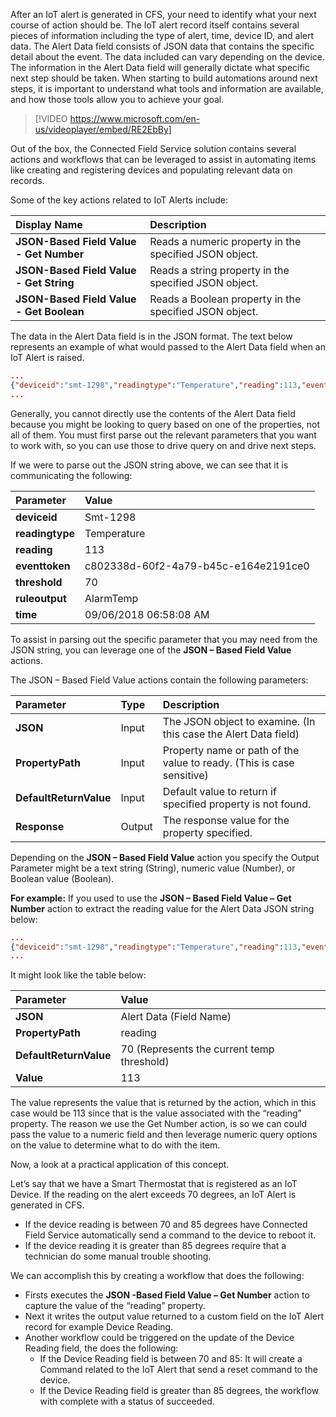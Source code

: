 After an IoT alert is generated in CFS, your need to identify what your next course of action should be.  The IoT alert record itself contains several pieces of information including the type of alert, time, device ID, and alert data.  The Alert Data field consists of JSON data that contains the specific detail about the event.  The data included can vary depending on the device.  The information in the Alert Data field will generally dictate what specific next step should be taken.  When starting to build automations around next steps, it is important to understand what tools and information are available, and how those tools allow you to achieve your goal.  

> [!VIDEO https://www.microsoft.com/en-us/videoplayer/embed/RE2EbBy]

Out of the box, the Connected Field Service solution contains several actions and workflows that can be leveraged to assist in automating items like creating and registering devices and populating relevant data on records.  

Some of the key actions related to IoT Alerts include:

| **Display Name** | **Description** |
| :-------------- | :--- |
| **JSON-Based Field Value - Get Number** | Reads a numeric property in the specified JSON object. |
| **JSON-Based Field Value - Get String** | Reads a string property in the specified JSON object. |
| **JSON-Based Field Value - Get Boolean** | Reads a Boolean property in the specified JSON object. |

The data in the Alert Data field is in the JSON format.   The text below represents an example of what would passed to the Alert Data field when an IoT Alert is raised. 

```json
...
{"deviceid":"smt-1298","readingtype":"Temperature","reading":113,"eventtoken":"c802338d-60f2-4a79-b45c-e164e2191ce0","threshold":70,"ruleoutput":"AlarmTemp","time":"2018-09-06T15:58:08.964Z"}
...
``` 

Generally, you cannot directly use the contents of the Alert Data field because you might be looking to query based on one of the properties, not all of them.  You must first parse out the relevant parameters that you want to work with, so you can use those to drive query on and drive next steps.    

If we were to parse out the JSON string above, we can see that it is communicating the following:

| **Parameter** | **Value** |
| :-------------- | :--- |
| **deviceid** | Smt-1298 |
| **readingtype** | Temperature |
| **reading** | 113 |
| **eventtoken** | c802338d-60f2-4a79-b45c-e164e2191ce0 |
| **threshold** | 70 |
| **ruleoutput** | AlarmTemp |
| **time** | 09/06/2018 06:58:08 AM |

To assist in parsing out the specific parameter that you may need from the JSON string, you can leverage one of the **JSON – Based Field Value** actions.  

The JSON – Based Field Value actions contain the following parameters:

| **Parameter** | **Type** | **Description** |
| :-------------- | :--- | :--- |
| **JSON** | Input | The JSON object to examine.  (In this case the Alert Data field) |
| **PropertyPath** | Input | Property name or path of the value to ready.  (This is case sensitive) |
| **DefaultReturnValue** | Input | Default value to return if specified property is not found. |
| **Response** | Output | The response value for the property specified.  |

Depending on the **JSON – Based Field Value** action you specify the Output Parameter might be a text string (String), numeric value (Number), or Boolean value (Boolean).  

**For example:**  If you used to use the **JSON – Based Field Value – Get Number** action to extract the reading value for the Alert Data JSON string below: 

```json
...
{"deviceid":"smt-1298","readingtype":"Temperature","reading":113,"eventtoken":"c802338d-60f2-4a79-b45c-e164e2191ce0","threshold":70,"ruleoutput":"AlarmTemp","time":"2018-09-06T15:58:08.964Z"}
...
``` 

It might look like the table below:

| **Parameter** | **Value** |
| :-------------- | :--- |
| **JSON** | Alert Data (Field Name) |
| **PropertyPath** | reading  |
| **DefaultReturnValue** | 70 (Represents the current temp threshold)  |
| **Value** | 113 |

The value represents the value that is returned by the action, which in this case would be 113 since that is the value associated with the “reading” property.  The reason we use the Get Number action, is so we can could pass the value to a numeric field and then leverage numeric query options on the value to determine what to do with the item.   

Now, a look at a practical application of this concept.

Let’s say that we have a Smart Thermostat that is registered as an IoT Device.  If the reading on the alert exceeds 70 degrees, an IoT Alert is generated in CFS.  

- If the device reading is between 70 and 85 degrees have Connected Field Service automatically send a command to the device to reboot it. 
- If the device reading it is greater than 85 degrees require that a technician do some manual trouble shooting.  

We can accomplish this by creating a workflow that does the following: 

- Firsts executes the **JSON -Based Field Value – Get Number** action to capture the value of the “reading” property.
- Next it writes the output value returned to a custom field on the IoT Alert record for example Device Reading.
- Another workflow could be triggered on the update of the Device Reading field, the does the following:
	- If the Device Reading field is between 70 and 85: It will create a Command related to the IoT Alert that send a reset command to the device.
	- If the Device Reading field is greater than 85 degrees, the workflow with complete with a status of succeeded.     
